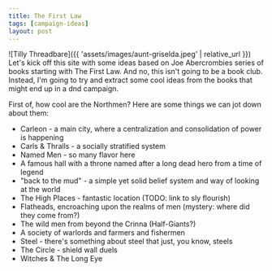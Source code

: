 ```yaml
---
title: The First Law
tags: [campaign-ideas]
layout: post
---
```

![Tilly Threadbare]({{ 'assets/images/aunt-griselda.jpeg' | relative_url }})
Let's kick off this site with some ideas based on Joe Abercrombies series of books starting with
The First Law. And no, this isn't going to be a book club. Instead, I'm going to try and extract
some cool ideas from the books that might end up in a dnd campaign.

First of, how cool are the Northmen? Here are some things we can jot down about them:

- Carleon - a main city, where a centralization and consolidation of power is happening
- Carls & Thralls - a socially stratified system
- Named Men - so many flavor here
- A famous hall with a throne named after a long dead hero from a time of legend
- "back to the mud" - a simple yet solid belief system and way of looking at the world
- The High Places - fantastic location (TODO: link to sly flourish)
- Flatheads, encroaching upon the realms of men (mystery: where did they come from?)
- The wild men from beyond the Crinna (Half-Giants?)
- A society of warlords and farmers and fishermen
- Steel - there's something about steel that just, you know, steels
- The Circle - shield wall duels
- Witches & The Long Eye
